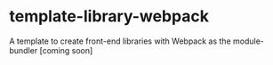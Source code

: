 # template-library-webpack
A template to create front-end libraries with Webpack as the module-bundler [coming soon]

